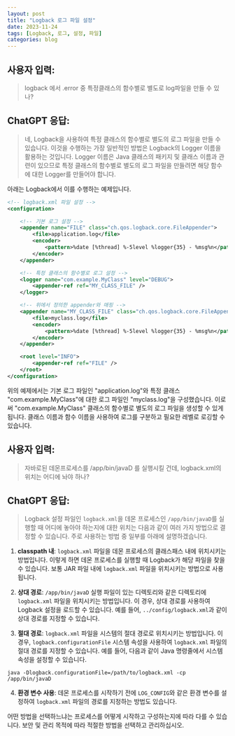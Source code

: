 ```yaml
---
layout: post
title: "Logback 로그 파일 설정"
date: 2023-11-24
tags: [Logback, 로그, 설정, 파일]
categories: blog
---
```


## 사용자 입력:
> logback 에서 .error 중  특정클래스의 함수별로 별도로 log파일을 만들 수 있나?

## ChatGPT 응답:
> 네, Logback을 사용하여 특정 클래스의 함수별로 별도의 로그 파일을 만들 수 있습니다. 이것을 수행하는 가장 일반적인 방법은 Logback의 Logger 이름을 활용하는 것입니다. Logger 이름은 Java 클래스의 패키지 및 클래스 이름과 관련이 있으므로 특정 클래스의 함수별로 별도의 로그 파일을 만들려면 해당 함수에 대한 Logger를 만들어야 합니다.

아래는 Logback에서 이를 수행하는 예제입니다.

```xml
<!-- logback.xml 파일 설정 -->
<configuration>

    <!-- 기본 로그 설정 -->
    <appender name="FILE" class="ch.qos.logback.core.FileAppender">
        <file>application.log</file>
        <encoder>
            <pattern>%date [%thread] %-5level %logger{35} - %msg%n</pattern>
        </encoder>
    </appender>

    <!-- 특정 클래스의 함수별로 로그 설정 -->
    <logger name="com.example.MyClass" level="DEBUG">
        <appender-ref ref="MY_CLASS_FILE" />
    </logger>

    <!-- 위에서 정의한 appender와 매핑 -->
    <appender name="MY_CLASS_FILE" class="ch.qos.logback.core.FileAppender">
        <file>myclass.log</file>
        <encoder>
            <pattern>%date [%thread] %-5level %logger{35} - %msg%n</pattern>
        </encoder>
    </appender>

    <root level="INFO">
        <appender-ref ref="FILE" />
    </root>
</configuration>
```

위의 예제에서는 기본 로그 파일인 "application.log"와 특정 클래스 "com.example.MyClass"에 대한 로그 파일인 "myclass.log"을 구성했습니다. 이로써 "com.example.MyClass" 클래스의 함수별로 별도의 로그 파일을 생성할 수 있게 됩니다. 클래스 이름과 함수 이름을 사용하여 로그를 구분하고 필요한 레벨로 로깅할 수 있습니다.

## 사용자 입력:
> 자바로된 데몬프로세스를 /app/bin/javaD 를 실행시킬 건데, logback.xml의 위치는 어디에 놔야 하나?

## ChatGPT 응답:
> Logback 설정 파일인 `logback.xml`을 데몬 프로세스인 `/app/bin/javaD`를 실행할 때 어디에 놓아야 하는지에 대한 위치는 다음과 같이 여러 가지 방법으로 결정할 수 있습니다. 주로 사용하는 방법 중 일부를 아래에 설명하겠습니다.

1. **classpath 내**: `logback.xml` 파일을 데몬 프로세스의 클래스패스 내에 위치시키는 방법입니다. 이렇게 하면 데몬 프로세스를 실행할 때 Logback가 해당 파일을 찾을 수 있습니다. 보통 JAR 파일 내에 `logback.xml` 파일을 위치시키는 방법으로 사용됩니다.

2. **상대 경로**: `/app/bin/javaD` 실행 파일이 있는 디렉토리와 같은 디렉토리에 `logback.xml` 파일을 위치시키는 방법입니다. 이 경우, 상대 경로를 사용하여 Logback 설정을 로드할 수 있습니다. 예를 들어, `../config/logback.xml`과 같이 상대 경로를 지정할 수 있습니다.

3. **절대 경로**: `logback.xml` 파일을 시스템의 절대 경로로 위치시키는 방법입니다. 이 경우, `logback.configurationFile` 시스템 속성을 사용하여 `logback.xml` 파일의 절대 경로를 지정할 수 있습니다. 예를 들어, 다음과 같이 Java 명령줄에서 시스템 속성을 설정할 수 있습니다.

```shell
java -Dlogback.configurationFile=/path/to/logback.xml -cp /app/bin/javaD
```

4. **환경 변수 사용**: 데몬 프로세스를 시작하기 전에 `LOG_CONFIG`와 같은 환경 변수를 설정하여 `logback.xml` 파일의 경로를 지정하는 방법도 있습니다.

어떤 방법을 선택하느냐는 프로세스를 어떻게 시작하고 구성하는지에 따라 다를 수 있습니다. 보안 및 관리 목적에 따라 적절한 방법을 선택하고 관리하십시오.

